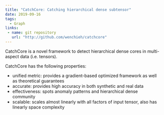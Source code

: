 ```yaml
---
title: "CatchCore: Catching hierarchical dense subtensor"
date: 2019-09-16
tags:
  - Graph
links: 
 - name: git repository
   url: "http://github.com/wenchieh/catchcore"
---
```


CatchCore is a novel framework to detect hierarchical dense cores in multi-aspect data (i.e. tensors).

<!--more-->

CatchCore has the following properties:

- unified metric: provides a gradient-based optimized framework as well as theoretical guarantees
- accurate: provides high accuracy in both synthetic and real data
- effectiveness: spots anomaly patterns and hierarchical dense community
- scalable: scales almost linearly with all factors of input tensor, also has linearly space complexity
